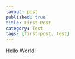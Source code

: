 ```yaml
---
layout: post
published: true
title: First Post
category: Test
tags: [first-post, test]
---
```

Hello World!
